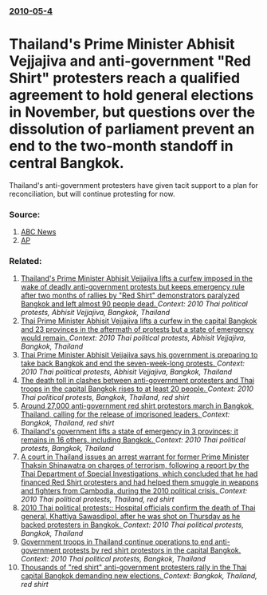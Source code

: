 ### [2010-05-4](/news/2010/05/4/index.md)

# Thailand's Prime Minister Abhisit Vejjajiva and anti-government "Red Shirt" protesters reach a qualified agreement to hold general elections in November, but questions over the dissolution of parliament prevent an end to the two-month standoff in central Bangkok. 

Thailand&#039;s anti-government protesters have given tacit support to a plan for reconciliation, but will continue protesting for now.


### Source:

1. [ABC News](http://www.abc.net.au/news/stories/2010/05/04/2890329.htm?section=justin)
2. [AP](http://www.google.com/hostednews/ap/article/ALeqM5g3j-vAVG1fg3kEfnogTiH8_4EXvwD9FG1T9O0)

### Related:

1. [Thailand's Prime Minister Abhisit Vejjajiva lifts a curfew imposed in the wake of deadly anti-government protests but keeps emergency rule after two months of rallies by "Red Shirt" demonstrators paralyzed Bangkok and left almost 90 people dead. ](/news/2010/05/30/thailand-s-prime-minister-abhisit-vejjajiva-lifts-a-curfew-imposed-in-the-wake-of-deadly-anti-government-protests-but-keeps-emergency-rule-a.md) _Context: 2010 Thai political protests, Abhisit Vejjajiva, Bangkok, Thailand_
2. [Thai Prime Minister Abhisit Vejjajiva lifts a curfew in the capital Bangkok and 23 provinces in the aftermath of protests but a state of emergency would remain. ](/news/2010/05/29/thai-prime-minister-abhisit-vejjajiva-lifts-a-curfew-in-the-capital-bangkok-and-23-provinces-in-the-aftermath-of-protests-but-a-state-of-eme.md) _Context: 2010 Thai political protests, Abhisit Vejjajiva, Bangkok, Thailand_
3. [Thai Prime Minister Abhisit Vejjajiva says his government is preparing to take back Bangkok and end the seven-week-long protests. ](/news/2010/05/2/thai-prime-minister-abhisit-vejjajiva-says-his-government-is-preparing-to-take-back-bangkok-and-end-the-seven-week-long-protests.md) _Context: 2010 Thai political protests, Abhisit Vejjajiva, Bangkok, Thailand_
4. [The death toll in clashes between anti-government protesters and Thai troops in the capital Bangkok rises to at least 20 people. ](/news/2010/04/11/the-death-toll-in-clashes-between-anti-government-protesters-and-thai-troops-in-the-capital-bangkok-rises-to-at-least-20-people.md) _Context: 2010 Thai political protests, Bangkok, Thailand, red shirt_
5. [Around 27,000 anti-government red shirt protestors march in Bangkok, Thailand, calling for the release of imprisoned leaders. ](/news/2011/01/23/around-27-000-anti-government-red-shirt-protestors-march-in-bangkok-thailand-calling-for-the-release-of-imprisoned-leaders.md) _Context: Bangkok, Thailand, red shirt_
6. [Thailand's government lifts a state of emergency in 3 provinces; it remains in 16 others, including Bangkok. ](/news/2010/07/20/thailand-s-government-lifts-a-state-of-emergency-in-3-provinces-it-remains-in-16-others-including-bangkok.md) _Context: 2010 Thai political protests, Bangkok, Thailand_
7. [A court in Thailand issues an arrest warrant for former Prime Minister Thaksin Shinawatra on charges of terrorism, following a report by the Thai Department of Special Investigations, which concluded that he had financed Red Shirt protesters and had helped them smuggle in weapons and fighters from Cambodia, during the 2010 political crisis. ](/news/2010/05/25/a-court-in-thailand-issues-an-arrest-warrant-for-former-prime-minister-thaksin-shinawatra-on-charges-of-terrorism-following-a-report-by-the.md) _Context: 2010 Thai political protests, Thailand, red shirt_
8. [2010 Thai political protests:: Hospital officials confirm the death of Thai general, Khattiya Sawasdipol, after he was shot on Thursday as he backed protesters in Bangkok. ](/news/2010/05/17/2010-thai-political-protests-hospital-officials-confirm-the-death-of-thai-general-khattiya-sawasdipol-after-he-was-shot-on-thursday-as-h.md) _Context: 2010 Thai political protests, Bangkok, Thailand_
9. [Government troops in Thailand continue operations to end anti-government protests by red shirt protestors in the capital Bangkok. ](/news/2010/05/15/government-troops-in-thailand-continue-operations-to-end-anti-government-protests-by-red-shirt-protestors-in-the-capital-bangkok.md) _Context: 2010 Thai political protests, Bangkok, Thailand_
10. [Thousands of "red shirt" anti-government protesters rally in the Thai capital Bangkok demanding new elections. ](/news/2010/04/3/thousands-of-red-shirt-anti-government-protesters-rally-in-the-thai-capital-bangkok-demanding-new-elections.md) _Context: Bangkok, Thailand, red shirt_
